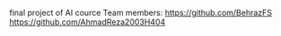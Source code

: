 final project of AI cource
Team members: https://github.com/BehrazFS https://github.com/AhmadReza2003H404
